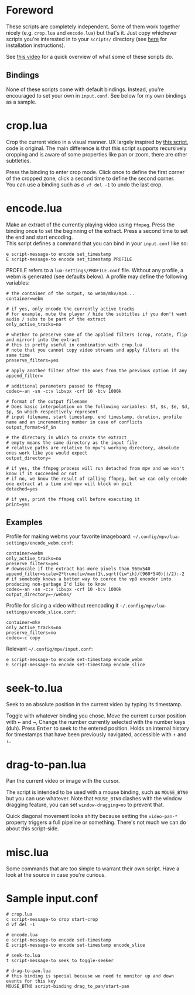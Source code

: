 # Foreword

These scripts are completely independent. Some of them work together nicely (e.g. `crop.lua` and `encode.lua`) but that's it. Just copy whichever scripts you're interested in to your `scripts/` directory (see [here](https://mpv.io/manual/master/#lua-scripting) for installation instructions).  

See [this video](https://vimeo.com/222879214) for a quick overview of what some of these scripts do.  

## Bindings

None of these scripts come with default bindings. Instead, you're encouraged to set your own in `input.conf`. See below for my own bindings as a sample.

# crop.lua

Crop the current video in a visual manner. UX largely inspired by [this script](https://github.com/aidanholm/mpv-easycrop), code is original. The main difference is that this script supports recursively cropping and is aware of some properties like pan or zoom, there are other subtleties.

Press the binding to enter crop mode. Click once to define the first corner of the cropped zone, click a second time to define the second corner.  
You can use a binding such as `d vf del -1` to undo the last crop.

# encode.lua

Make an extract of the currently playing video using `ffmpeg`. Press the binding once to set the beginning of the extract. Press a second time to set the end and start encoding.  
This script defines a command that you can bind in your `input.conf` like so:
```
e script-message-to encode set_timestamp
E script-message-to encode set_timestamp PROFILE
```

PROFILE refers to a `lua-settings/PROFILE.conf` file. Without any profile, a webm is generated (see defaults below). A profile may define the following variables:

```
# the container of the output, so webm/mkv/mp4...
container=webm

# if yes, only encode the currently active tracks
# for example, mute the player / hide the subtitles if you don't want audio / subs to be part of the extract
only_active_tracks=no

# whether to preserve some of the applied filters (crop, rotate, flip and mirror) into the extract
# this is pretty useful in combination with crop.lua
# note that you cannot copy video streams and apply filters at the same time
preserve_filters=yes

# apply another filter after the ones from the previous option if any 
append_filter=

# additional parameters passed to ffmpeg
codec=-an -sn -c:v libvpx -crf 10 -b:v 1000k

# format of the output filename
# Does basic interpolation on the following variables: $f, $s, $e, $d, $p, $n which respectively represent 
# input filename, start timestamp, end timestamp, duration, profile name and an incrementing number in case of conflicts
output_format=$f_$n

# the directory in which to create the extract
# empty means the same directory as the input file
# relative paths are relative to mpv's working directory, absolute ones work like you would expect
output_directory=

# if yes, the ffmpeg process will run detached from mpv and we won't know if it succeeded or not
# if no, we know the result of calling ffmpeg, but we can only encode one extract at a time and mpv will block on exit
detached=yes

# if yes, print the ffmpeg call before executing it
print=yes
```

## Examples

Profile for making webms your favorite imageboard: `~/.config/mpv/lua-settings/encode_webm.conf`:
```
container=webm
only_active_tracks=no
preserve_filters=yes
# downscale if the extract has more pixels than 960x540
append_filter=scale=2*trunc(iw/max(1\,sqrt((iw*ih)/(960*540)))/2):-2
# if somebody knows a better way to coerce the vp8 encoder into producing non-garbage I'd like to know
codec=-an -sn -c:v libvpx -crf 10 -b:v 1000k
output_directory=~/webms/
```
Profile for slicing a video without reencoding it `~/.config/mpv/lua-settings/encode_slice.conf`:
```
container=mkv
only_active_tracks=no
preserve_filters=no
codec=-c copy
```
Relevant `~/.config/mpv/input.conf`:
```
e script-message-to encode set-timestamp encode_webm
E script-message-to encode set-timestamp encode_slice
```

# seek-to.lua

Seek to an absolute position in the current video by typing its timestamp.

Toggle with whatever binding you chose. Move the current cursor position with <kbd>←</kbd> and <kbd>→</kbd>,  Change the number currently selected with the number keys (duh). Press <kbd>Enter</kbd> to seek to the entered position.
Holds an internal history for timestamps that have been previously navigated, accessible with <kbd>↑</kbd> and <kbd>↓</kbd>.

# drag-to-pan.lua

Pan the current video or image with the cursor.

The script is intended to be used with a mouse binding, such as `MOUSE_BTN0` but you can use whatever.
Note that `MOUSE_BTN0` clashes with the window dragging feature, you can set `window-dragging=no` to prevent that.

Quick diagonal movement looks shitty because setting the `video-pan-*` property triggers a full pipeline or something. There's not much we can do about this script-side.

# misc.lua

Some commands that are too simple to warrant their own script. Have a look at the source in case you're curious.  

# Sample input.conf

```
# crop.lua
c script-message-to crop start-crop
d vf del -1

# encode.lua
e script-message-to encode set-timestamp
E script-message-to encode set-timestamp encode_slice

# seek-to.lua
t script-message-to seek_to toggle-seeker

# drag-to-pan.lua
# this binding is special because we need to monitor up and down events for this key
MOUSE_BTN0 script-binding drag_to_pan/start-pan

```

